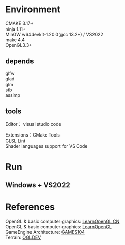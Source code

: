 # Environment
CMAKE 3.17+  
ninja 1.11+    
MinGW w64devkit-1.20.0(gcc 13.2+) / VS2022    
make 4.4  
OpenGL3.3+  

## depends
glfw  
glad  
glm  
stb  
assimp  

## tools
Editor： visual studio code  

Extensions：CMake Tools  
GLSL Lint  
Shader languages support for VS Code  

# Run
## Windows + VS2022

# References
OpenGL & basic computer graphics: [LearnOpenGL CN](https://learnopengl-cn.github.io/)  
OpenGL & basic computer graphics: [LearnOpenGL](https://learnopengl.com/)  
GameEngine Architecture: [GAMES104](https://games104.boomingtech.com/sc/)  
Terrain: [OGLDEV](https://www.youtube.com/playlist?list=PLA0dXqQjCx0S9qG5dWLsheiCJV-_eLUM0)
